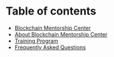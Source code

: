 # Table of contents

* [Blockchain Mentorship Center](README.md)
* [About Blockchain Mentorship Center](about-blockchain-mentorship-center.md)
* [Training Program](training-program.md)
* [Frequently Asked Questions](frequently-asked-questions.md)

